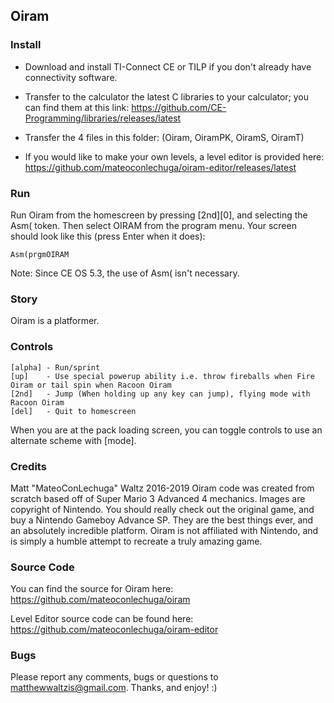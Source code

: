 ## Oiram

### Install

* Download and install TI-Connect CE or TILP if you don't already have connectivity software.

* Transfer to the calculator the latest C libraries to your calculator; you can find them at this link:
  https://github.com/CE-Programming/libraries/releases/latest

* Transfer the 4 files in this folder: (Oiram, OiramPK, OiramS, OiramT)

* If you would like to make your own levels, a level editor is provided here:
  https://github.com/mateoconlechuga/oiram-editor/releases/latest

### Run

Run Oiram from the homescreen by pressing [2nd][0], and selecting the Asm( token. Then select OIRAM from the program menu.
Your screen should look like this (press Enter when it does):

    Asm(prgmOIRAM

Note: Since CE OS 5.3, the use of Asm( isn't necessary.

### Story

Oiram is a platformer.

### Controls

    [alpha] - Run/sprint
    [up]    - Use special powerup ability i.e. throw fireballs when Fire Oiram or tail spin when Racoon Oiram
    [2nd]   - Jump (When holding up any key can jump), flying mode with Racoon Oiram
    [del]   - Quit to homescreen

When you are at the pack loading screen, you can toggle controls to use an alternate scheme with [mode].

### Credits

Matt "MateoConLechuga" Waltz 2016-2019
Oiram code was created from scratch based off of Super Mario 3 Advanced 4 mechanics. Images are copyright of Nintendo.
You should really check out the original game, and buy a Nintendo Gameboy Advance SP.
They are the best things ever, and an absolutely incredible platform.
Oiram is not affiliated with Nintendo, and is simply a humble attempt to recreate a truly amazing game.

### Source Code

You can find the source for Oiram here:
https://github.com/mateoconlechuga/oiram

Level Editor source code can be found here:
https://github.com/mateoconlechuga/oiram-editor

### Bugs

Please report any comments, bugs or questions to matthewwaltzis@gmail.com.
Thanks, and enjoy! :)
